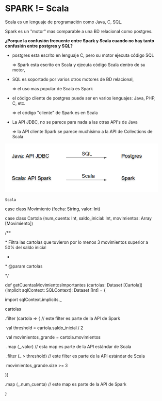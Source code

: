 # SPARK != Scala



Scala es un lenguaje de programación como Java, C, SQL.

Spark es un "motor" mas comparable a una BD relacional como postgres.



**¿Porque la confusión frecuente entre Spark y Scala cuando no hay tanto confusión entre postgres y SQL?**

- postgres esta escrito en lenguaje C, pero su motor ejecuta código SQL

  => Spark esta escrito en Scala y ejecuta código Scala dentro de su motor,

- SQL es soportado por varios otros motores de BD relacional,

  => el uso mas popular de Scala es Spark

- el código cliente de postgres puede ser en varios lenguajes: Java, PHP, C, etc.

  => el código "cliente" de Spark es en Scala

- La API JDBC, no se parece para nada a las otras API's de Java

  => la API cliente Spark se parece muchísimo a la API de Collections de Scala

  

![](spark_vs_postgres.png)

```
Scala
```

 case class Movimiento (fecha: String, valor: Int)

 case class Cartola (num_cuenta: Int, saldo_inicial: Int, movimientos: Array [Movimiento])



 /**

  \* Filtra las cartolas que tuvieron por lo menos 3 movimientos superior a 50% del saldo inicial

  *

  \* @param cartolas 

  */

 def getCuentasMovimientosImportantes (cartolas: Dataset [Cartola]) (implicit sqlContext: SQLContext): Dataset [Int] = {

  import sqlContext.implicits._



  cartolas

   .filter (cartola => {                // este filter es parte de la API de Spark

​    val threshold = cartola.saldo_inicial / 2



​    val movimientos_grande = cartola.movimientos

​     .map (_.valor)                 // esta map es parte de la API estándar de Scala 

​     .filter (_ > threshold)             // este filter es parte de la API estándar de Scala 



​    movimientos_grande.size >= 3

   })

   .map (_.num_cuenta)                 // este map es parte de la API de Spark

 }

```
```

